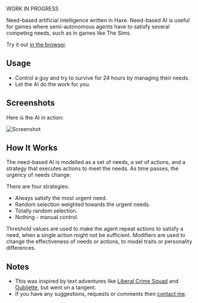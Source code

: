 WORK IN PROGRESS

Need-based artificial intelligence written in Haxe. Need-based AI is useful for games where semi-autonomous agents have to satisfy several competing needs, such as in games like The Sims. 

Try it out [in the browser](http://www.samcodes.co.uk/project/needs-ai/).

## Usage ##
* Control a guy and try to survive for 24 hours by managing their needs.
* Let the AI do the work for you.

## Screenshots ##
Here is the AI in action:

![Screenshot](https://github.com/Tw1ddle/needs-ai/blob/master/screenshots/screenshot1.png?raw=true "Need-based AI screenshot 2")

## How It Works ##
The need-based AI is modelled as a set of needs, a set of actions, and a strategy that executes actions to meet the needs. As time passes, the urgency of needs change.

There are four strategies: 
* Always satisfy the most urgent need.
* Random selection weighted towards the urgent needs.
* Totally random selection.
* Nothing - manual control.

Threshold values are used to make the agent repeat actions to satisfy a need, when a single action might not be sufficient. Modifiers are used to change the effectiveness of needs or actions, to model traits or personality differences.

## Notes ##
* This was inspired by text adventures like [Liberal Crime Squad](http://www.bay12games.com/lcs/) and [Oubliette](http://www.mobygames.com/game/dos/oubliette), but went on a tangent.
* If you have any suggestions, requests or comments then [contact me](http://samcodes.co.uk/contact/).